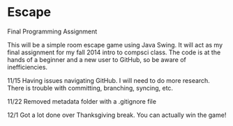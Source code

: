 Escape
======

Final Programming Assignment

This will be a simple room escape game using Java Swing. It will act as my final assignment for my fall 2014 intro to compsci class. 
The code is at the hands of a beginner and a new user to GitHub, so be aware of inefficiencies.

11/15
Having issues navigating GitHub. I will need to do more research. There is trouble with committing, branching, syncing, etc.

11/22
Removed metadata folder with a .gitignore file

12/1
Got a lot done over Thanksgiving break. You can actually win the game!

